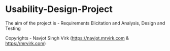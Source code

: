 # Usability-Design-Project

The aim of the project is - Requirements Elicitation and Analysis, Design and Testing



Copyrights - Navjot Singh Virk (https://navjot.mrvirk.com & https://mrvirk.com)
